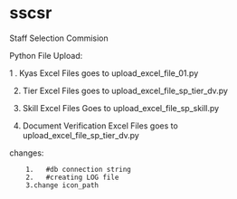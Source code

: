 # sscsr
Staff Selection Commision



Python File Upload:

1 . Kyas Excel Files goes to upload_excel_file_01.py

    


2. Tier Excel Files goes to  upload_excel_file_sp_tier_dv.py

3. Skill Excel Files Goes to upload_excel_file_sp_skill.py

4. Document Verification Excel Files goes to upload_excel_file_sp_tier_dv.py



changes:

        1.   #db connection string
        2.   #creating LOG file
        3.change icon_path
